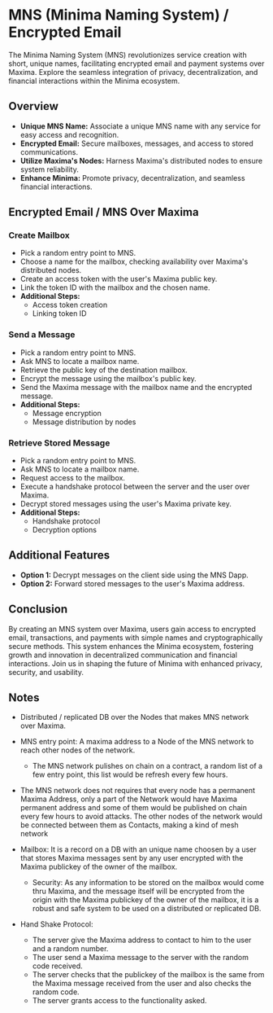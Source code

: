 # MNS (Minima Naming System) / Encrypted Email

The Minima Naming System (MNS) revolutionizes service creation with short, unique names, facilitating encrypted email and payment systems over Maxima. Explore the seamless integration of privacy, decentralization, and financial interactions within the Minima ecosystem.

## Overview

- **Unique MNS Name:** Associate a unique MNS name with any service for easy access and recognition.
- **Encrypted Email:** Secure mailboxes, messages, and access to stored communications.
- **Utilize Maxima's Nodes:** Harness Maxima's distributed nodes to ensure system reliability.
- **Enhance Minima:** Promote privacy, decentralization, and seamless financial interactions.

## Encrypted Email / MNS Over Maxima

### Create Mailbox
- Pick a random entry point to MNS.
- Choose a name for the mailbox, checking availability over Maxima's distributed nodes.
- Create an access token with the user's Maxima public key.
- Link the token ID with the mailbox and the chosen name.
- **Additional Steps:**
  - Access token creation
  - Linking token ID

### Send a Message
- Pick a random entry point to MNS.
- Ask MNS to locate a mailbox name.
- Retrieve the public key of the destination mailbox.
- Encrypt the message using the mailbox's public key.
- Send the Maxima message with the mailbox name and the encrypted message.
- **Additional Steps:**
  - Message encryption
  - Message distribution by nodes

### Retrieve Stored Message
- Pick a random entry point to MNS.
- Ask MNS to locate a mailbox name.
- Request access to the mailbox.
- Execute a handshake protocol between the server and the user over Maxima.
- Decrypt stored messages using the user's Maxima private key.
- **Additional Steps:**
  - Handshake protocol
  - Decryption options

## Additional Features
- **Option 1:** Decrypt messages on the client side using the MNS Dapp.
- **Option 2:** Forward stored messages to the user's Maxima address.

## Conclusion

By creating an MNS system over Maxima, users gain access to encrypted email, transactions, and payments with simple names and cryptographically secure methods. This system enhances the Minima ecosystem, fostering growth and innovation in decentralized communication and financial interactions. Join us in shaping the future of Minima with enhanced privacy, security, and usability.

## Notes

- Distributed / replicated DB over the Nodes that makes MNS network over Maxima.
- MNS entry point: A maxima address to a Node of the MNS network to reach other nodes of the network.
  - The MNS network pulishes on chain on a contract, a random list of a few entry point, this list would be refresh every few hours.
    
- The MNS network does not requires that every node has a permanent Maxima Address, only a part of the Network would have Maxima permanent address and some of them would be published on chain every few hours to avoid attacks.
  The other nodes of the network would be connected between them as Contacts, making a kind of mesh network
- Mailbox: It is a record on a DB with an unique name choosen by a user that stores Maxima messages sent by any user encrypted with the Maxima publickey of the owner of the mailbox.
  - Security: As any information to be stored on the mailbox would come thru Maxima, and the message itself will be encrypted from the origin with the Maxima publickey of the owner of the mailbox, it is a robust and safe system to be used on a distributed or replicated DB.
    
- Hand Shake Protocol:
  - The server give the Maxima address to contact to him to the user and a random number.
  - The user send a Maxima message to the server with the random code received.
  - The server checks that the publickey of the mailbox is the same from the Maxima message received from the user and also checks the random code.
  - The server grants access to the functionality asked.
